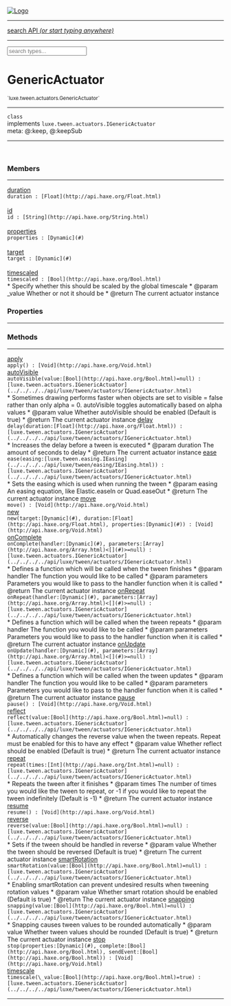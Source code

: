 
[![Logo](../../../../images/logo.png)](../../../../api/index.html)

<hr/>
<a href="#" id="search_bar" onclick="return;"><div> search API <em>(or start typing anywhere)</em> </div></a>
<hr/>

<script src="../../../../js/omnibar.js"> </script>
<link rel="stylesheet" type="text/css" href="../../../../css/omnibar.css" media="all">

<div id="omnibar"> <a href="#" onclick="return" id="omnibar_close"></a> <input id="omnibar_text" type="text" placeholder="search types..."></input></div>
<script  id="typelist" data-relpath="../../../../" data-types="Luxe,luxe.AppConfig,luxe.Audio,luxe.Camera,luxe.Circle,luxe.Color,luxe.ColorHSL,luxe.ColorHSV,luxe.Component,luxe.Core,luxe.Cursor,luxe.Debug,luxe.Draw,luxe.EmitHandler,luxe.Emitter,luxe.Entity,luxe.Events,luxe.Game,luxe.GamepadEvent,luxe.GamepadEventType,luxe.ID,luxe.Input,luxe.InputEvent,luxe.InputType,luxe.InteractState,luxe.Key,luxe.KeyEvent,luxe.Log,luxe.Matrix,luxe.Mesh,luxe.ModState,luxe.MouseButton,luxe.MouseEvent,luxe.NineSlice,luxe.Objects,luxe.Parcel,luxe.ParcelProgress,luxe.Particle,luxe.ParticleEmitter,luxe.ParticleEmitterInitData,luxe.ParticleSystem,luxe.Physics,luxe.PhysicsEngine,luxe.ProjectionType,luxe.Quaternion,luxe.Rectangle,luxe.Scan,luxe.Scene,luxe.Screen,luxe.Sound,luxe.Sprite,luxe.State,luxe.States,luxe.Text,luxe.TextAlign,luxe.TextEvent,luxe.TextEventType,luxe.Timer,luxe.TouchEvent,luxe.Transform,luxe.Vec,luxe.Vector,luxe.Visual,luxe._Core.CoreThreadRequest,luxe._Core.LoadShaderInfo,luxe._Core.LoadTextureInfo,luxe._Emitter.EmitNode,luxe._Events.EventConnection,luxe._Events.EventObject,luxe._NineSlice.Slice,luxe._Parcel.FontInfo,luxe._Parcel.ShaderInfo,luxe._Parcel.SoundInfo,luxe.collision.Collision,luxe.collision.CollisionData,luxe.collision.ShapeDrawer,luxe.collision.ShapeDrawerLuxe,luxe.collision.shapes.Circle,luxe.collision.shapes.Polygon,luxe.collision.shapes.Shape,luxe.components.Components,luxe.components.cameras.FlyCamera,luxe.components.render.MeshComponent,luxe.components.sprite.SpriteAnimation,luxe.components.sprite.SpriteAnimationData,luxe.components.sprite.SpriteAnimationEventData,luxe.components.sprite.SpriteAnimationFrame,luxe.components.sprite.SpriteAnimationFrameEvent,luxe.components.sprite.SpriteAnimationFrameSource,luxe.components.sprite.SpriteAnimationType,luxe.debug.BatcherDebugView,luxe.debug.DebugInspectorOptions,luxe.debug.DebugView,luxe.debug.Inspector,luxe.debug.ProfilerDebugView,luxe.debug.RenderStats,luxe.debug.StatsDebugView,luxe.debug.TraceDebugView,luxe.debug._ProfilerDebugView.ProfilerBar,luxe.debug._ProfilerDebugView.ProfilerValue,luxe.importers.obj.Data,luxe.importers.obj.Normal,luxe.importers.obj.Reader,luxe.importers.obj.UV,luxe.importers.obj.Vector,luxe.importers.obj.Vertex,luxe.importers.texturepacker.TexturePackerData,luxe.importers.texturepacker.TexturePackerFrame,luxe.importers.texturepacker.TexturePackerJSON,luxe.importers.texturepacker.TexturePackerJSONType,luxe.importers.texturepacker.TexturePackerMeta,luxe.importers.texturepacker.TexturePackerRect,luxe.importers.texturepacker.TexturePackerSize,luxe.importers.texturepacker.TexturePackerSpriteAnimation,luxe.macros.BuildVersion,luxe.macros.ComponentRules,luxe.macros.EntityRules,luxe.options.BatcherOptions,luxe.options.CameraOptions,luxe.options.CircleGeometryOptions,luxe.options.ColorOptions,luxe.options.ComponentOptions,luxe.options.DrawArcOptions,luxe.options.DrawBoxOptions,luxe.options.DrawCircleOptions,luxe.options.DrawLineOptions,luxe.options.DrawNgonOptions,luxe.options.DrawPlaneOptions,luxe.options.DrawRectangleOptions,luxe.options.DrawRingOptions,luxe.options.DrawTextureOptions,luxe.options.EntityOptions,luxe.options.FontOptions,luxe.options.GeometryOptions,luxe.options.LineGeometryOptions,luxe.options.LuxeCameraOptions,luxe.options.MeshOptions,luxe.options.NineSliceOptions,luxe.options.ParcelOptions,luxe.options.ParcelProgressOptions,luxe.options.ParticleEmitterOptions,luxe.options.ParticleOptions,luxe.options.PlaneGeometryOptions,luxe.options.QuadGeometryOptions,luxe.options.RectangleGeometryOptions,luxe.options.ResourceOptions,luxe.options.SpriteOptions,luxe.options.StateOptions,luxe.options.StatesOptions,luxe.options.TextureOptions,luxe.options.TileLayerOptions,luxe.options.TileOptions,luxe.options.TilemapOptions,luxe.options.TilemapVisualOptions,luxe.options.TilesetOptions,luxe.options.VisualOptions,luxe.options._DrawOptions.DrawOptions,luxe.resource.DataResource,luxe.resource.JSONResource,luxe.resource.Resource,luxe.resource.ResourceManager,luxe.resource.ResourceStats,luxe.resource.ResourceType,luxe.resource.SoundResource,luxe.resource.TextResource,luxe.structural.Bag,luxe.structural.BalancedBinarySearchTraverseMethod,luxe.structural.BalancedBinarySearchTree,luxe.structural.BalancedBinarySearchTreeNode,luxe.structural.BinarySearchTraverseMethod,luxe.structural.BinarySearchTree,luxe.structural.BinarySearchTreeNode,luxe.structural.Heap,luxe.structural.Pool,luxe.structural.Stack,luxe.structural.StackNode,luxe.structural._Bag.BagNode,luxe.tilemaps.Isometric,luxe.tilemaps.IsometricVisuals,luxe.tilemaps.Ortho,luxe.tilemaps.OrthoVisuals,luxe.tilemaps.Tile,luxe.tilemaps.TileArray,luxe.tilemaps.TileLayer,luxe.tilemaps.TileOffset,luxe.tilemaps.TiledMap,luxe.tilemaps.TiledMapOptions,luxe.tilemaps.Tilemap,luxe.tilemaps.TilemapOrientation,luxe.tilemaps.TilemapVisuals,luxe.tilemaps.TilemapVisualsLayerGeometry,luxe.tilemaps.Tileset,luxe.tilemaps.tiled.TiledLayer,luxe.tilemaps.tiled.TiledMapData,luxe.tilemaps.tiled.TiledObject,luxe.tilemaps.tiled.TiledObjectGroup,luxe.tilemaps.tiled.TiledObjectType,luxe.tilemaps.tiled.TiledPolyObject,luxe.tilemaps.tiled.TiledPropertyTile,luxe.tilemaps.tiled.TiledTile,luxe.tilemaps.tiled.TiledTileset,luxe.tween.Actuate,luxe.tween.BezierPath,luxe.tween.ComponentPath,luxe.tween.IComponentPath,luxe.tween.LinearPath,luxe.tween.MotionPath,luxe.tween.ObjectHash,luxe.tween.RotationPath,luxe.tween._Actuate.TweenTimer,luxe.tween.actuators.GenericActuator,luxe.tween.actuators.IGenericActuator,luxe.tween.actuators.MethodActuator,luxe.tween.actuators.MotionPathActuator,luxe.tween.actuators.PropertyDetails,luxe.tween.actuators.PropertyPathDetails,luxe.tween.actuators.SimpleActuator,luxe.tween.easing.Back,luxe.tween.easing.BackEaseIn,luxe.tween.easing.BackEaseInOut,luxe.tween.easing.BackEaseOut,luxe.tween.easing.Bounce,luxe.tween.easing.BounceEaseIn,luxe.tween.easing.BounceEaseInOut,luxe.tween.easing.BounceEaseOut,luxe.tween.easing.Cubic,luxe.tween.easing.CubicEaseIn,luxe.tween.easing.CubicEaseInOut,luxe.tween.easing.CubicEaseOut,luxe.tween.easing.Elastic,luxe.tween.easing.ElasticEaseIn,luxe.tween.easing.ElasticEaseInOut,luxe.tween.easing.ElasticEaseOut,luxe.tween.easing.Expo,luxe.tween.easing.ExpoEaseIn,luxe.tween.easing.ExpoEaseInOut,luxe.tween.easing.ExpoEaseOut,luxe.tween.easing.IEasing,luxe.tween.easing.Linear,luxe.tween.easing.LinearEaseNone,luxe.tween.easing.Quad,luxe.tween.easing.QuadEaseIn,luxe.tween.easing.QuadEaseInOut,luxe.tween.easing.QuadEaseOut,luxe.tween.easing.Quart,luxe.tween.easing.QuartEaseIn,luxe.tween.easing.QuartEaseInOut,luxe.tween.easing.QuartEaseOut,luxe.tween.easing.Quint,luxe.tween.easing.QuintEaseIn,luxe.tween.easing.QuintEaseInOut,luxe.tween.easing.QuintEaseOut,luxe.tween.easing.Sine,luxe.tween.easing.SineEaseIn,luxe.tween.easing.SineEaseInOut,luxe.tween.easing.SineEaseOut,luxe.utils.GeometryUtils,luxe.utils.JSON,luxe.utils.Maths,luxe.utils.UUID,luxe.utils.Utils,luxe.utils._UUID.Rule30,luxe.utils.json.JSONDecoder,luxe.utils.json.JSONEncoder,luxe.utils.json.JSONParseError,luxe.utils.json.JSONToken,luxe.utils.json.JSONTokenType,luxe.utils.json.JSONTokenizer,phoenix.BatchGroup,phoenix.BatchState,phoenix.Batcher,phoenix.BatcherKey,phoenix.BitmapFont,phoenix.BlendMode,phoenix.Camera,phoenix.Character,phoenix.Circle,phoenix.ClampType,phoenix.Color,phoenix.ColorHSL,phoenix.ColorHSV,phoenix.DualQuaternion,phoenix.FilterType,phoenix.KerningKey,phoenix.KeyValuePair,phoenix.Matrix,phoenix.MatrixTransform,phoenix.PageInfo,phoenix.PrimitiveType,phoenix.ProjectionType,phoenix.Quaternion,phoenix.Ray,phoenix.Rectangle,phoenix.RenderPass,phoenix.RenderPath,phoenix.RenderState,phoenix.RenderTexture,phoenix.Renderer,phoenix.RendererStats,phoenix.Shader,phoenix.Spatial,phoenix.TextAlign,phoenix.Texture,phoenix.Transform,phoenix.UniformValue,phoenix.UniformValueType,phoenix.Vec,phoenix.Vector,phoenix._Vector.Vec_Impl_,phoenix.geometry.ArcGeometry,phoenix.geometry.CircleGeometry,phoenix.geometry.ComplexGeometry,phoenix.geometry.ComplexQuad,phoenix.geometry.CompositeGeometry,phoenix.geometry.Geometry,phoenix.geometry.GeometryKey,phoenix.geometry.GeometryState,phoenix.geometry.LineGeometry,phoenix.geometry.PlaneGeometry,phoenix.geometry.QuadGeometry,phoenix.geometry.RectangleGeometry,phoenix.geometry.RingGeometry,phoenix.geometry.TextGeometry,phoenix.geometry.TextureCoord,phoenix.geometry.TextureCoordSet,phoenix.geometry.Vertex,phoenix.utils.Rendering"></script>


<h1>GenericActuator</h1>
<small>`luxe.tween.actuators.GenericActuator`</small>



<hr/>

`class`<br/>implements <code><span>luxe.tween.actuators.IGenericActuator</span></code><br/><span class="meta">
meta: @:keep, @:keepSub</span>

<hr/>


&nbsp;
&nbsp;




<h3>Members</h3> <hr/><span class="member apipage">
                <a name="duration"><a class="lift" href="#duration">duration</a></a><div class="clear"></div>
                <code class="signature apipage">duration : [Float](http://api.haxe.org/Float.html)</code><br/></span>
            <span class="small_desc_flat"></span><br/><span class="member apipage">
                <a name="id"><a class="lift" href="#id">id</a></a><div class="clear"></div>
                <code class="signature apipage">id : [String](http://api.haxe.org/String.html)</code><br/></span>
            <span class="small_desc_flat"></span><br/><span class="member apipage">
                <a name="properties"><a class="lift" href="#properties">properties</a></a><div class="clear"></div>
                <code class="signature apipage">properties : [Dynamic](#)</code><br/></span>
            <span class="small_desc_flat"></span><br/><span class="member apipage">
                <a name="target"><a class="lift" href="#target">target</a></a><div class="clear"></div>
                <code class="signature apipage">target : [Dynamic](#)</code><br/></span>
            <span class="small_desc_flat"></span><br/><span class="member apipage">
                <a name="timescaled"><a class="lift" href="#timescaled">timescaled</a></a><div class="clear"></div>
                <code class="signature apipage">timescaled : [Bool](http://api.haxe.org/Bool.html)</code><br/></span>
            <span class="small_desc_flat">* Specify whether this should be scaled by the global timescale
     * @param   _value      Whether or not it should be
     * @return      The current actuator instance</span><br/>

<h3>Properties</h3> <hr/>

<h3>Methods</h3> <hr/><span class="method apipage">
            <a name="apply"><a class="lift" href="#apply">apply</a></a><div class="clear"></div>
            <code class="signature apipage">apply() : [Void](http://api.haxe.org/Void.html)</code><br/><span class="small_desc_flat"></span>


</span>
<span class="method apipage">
            <a name="autoVisible"><a class="lift" href="#autoVisible">autoVisible</a></a><div class="clear"></div>
            <code class="signature apipage">autoVisible(value:[Bool](http://api.haxe.org/Bool.html)<span>=null</span>) : [luxe.tween.actuators.IGenericActuator](../../../../api/luxe/tween/actuators/IGenericActuator.html)</code><br/><span class="small_desc_flat">* Sometimes drawing performs faster when objects are set to visible = false rather than only alpha = 0. autoVisible toggles automatically based on alpha values
     * @param   value       Whether autoVisible should be enabled (Default is true)
     * @return      The current actuator instance</span>


</span>
<span class="method apipage">
            <a name="delay"><a class="lift" href="#delay">delay</a></a><div class="clear"></div>
            <code class="signature apipage">delay(duration:[Float](http://api.haxe.org/Float.html)<span></span>) : [luxe.tween.actuators.IGenericActuator](../../../../api/luxe/tween/actuators/IGenericActuator.html)</code><br/><span class="small_desc_flat">* Increases the delay before a tween is executed
     * @param   duration        The amount of seconds to delay
     * @return      The current actuator instance</span>


</span>
<span class="method apipage">
            <a name="ease"><a class="lift" href="#ease">ease</a></a><div class="clear"></div>
            <code class="signature apipage">ease(easing:[luxe.tween.easing.IEasing](../../../../api/luxe/tween/easing/IEasing.html)<span></span>) : [luxe.tween.actuators.IGenericActuator](../../../../api/luxe/tween/actuators/IGenericActuator.html)</code><br/><span class="small_desc_flat">* Sets the easing which is used when running the tween
     * @param   easing      An easing equation, like Elastic.easeIn or Quad.easeOut
     * @return      The current actuator instance</span>


</span>
<span class="method apipage">
            <a name="move"><a class="lift" href="#move">move</a></a><div class="clear"></div>
            <code class="signature apipage">move() : [Void](http://api.haxe.org/Void.html)</code><br/><span class="small_desc_flat"></span>


</span>
<span class="method apipage">
            <a name="new"><a class="lift" href="#new">new</a></a><div class="clear"></div>
            <code class="signature apipage">new(target:[Dynamic](#)<span></span>, duration:[Float](http://api.haxe.org/Float.html)<span></span>, properties:[Dynamic](#)<span></span>) : [Void](http://api.haxe.org/Void.html)</code><br/><span class="small_desc_flat"></span>


</span>
<span class="method apipage">
            <a name="onComplete"><a class="lift" href="#onComplete">onComplete</a></a><div class="clear"></div>
            <code class="signature apipage">onComplete(handler:[Dynamic](#)<span></span>, parameters:[Array](http://api.haxe.org/Array.html)&lt;[](#)&gt;<span>=null</span>) : [luxe.tween.actuators.IGenericActuator](../../../../api/luxe/tween/actuators/IGenericActuator.html)</code><br/><span class="small_desc_flat">* Defines a function which will be called when the tween finishes
     * @param   handler     The function you would like to be called
     * @param   parameters      Parameters you would like to pass to the handler function when it is called
     * @return      The current actuator instance</span>


</span>
<span class="method apipage">
            <a name="onRepeat"><a class="lift" href="#onRepeat">onRepeat</a></a><div class="clear"></div>
            <code class="signature apipage">onRepeat(handler:[Dynamic](#)<span></span>, parameters:[Array](http://api.haxe.org/Array.html)&lt;[](#)&gt;<span>=null</span>) : [luxe.tween.actuators.IGenericActuator](../../../../api/luxe/tween/actuators/IGenericActuator.html)</code><br/><span class="small_desc_flat">* Defines a function which will be called when the tween repeats
     * @param   handler     The function you would like to be called
     * @param   parameters      Parameters you would like to pass to the handler function when it is called
     * @return      The current actuator instance</span>


</span>
<span class="method apipage">
            <a name="onUpdate"><a class="lift" href="#onUpdate">onUpdate</a></a><div class="clear"></div>
            <code class="signature apipage">onUpdate(handler:[Dynamic](#)<span></span>, parameters:[Array](http://api.haxe.org/Array.html)&lt;[](#)&gt;<span>=null</span>) : [luxe.tween.actuators.IGenericActuator](../../../../api/luxe/tween/actuators/IGenericActuator.html)</code><br/><span class="small_desc_flat">* Defines a function which will be called when the tween updates
     * @param   handler     The function you would like to be called
     * @param   parameters      Parameters you would like to pass to the handler function when it is called
     * @return      The current actuator instance</span>


</span>
<span class="method apipage">
            <a name="pause"><a class="lift" href="#pause">pause</a></a><div class="clear"></div>
            <code class="signature apipage">pause() : [Void](http://api.haxe.org/Void.html)</code><br/><span class="small_desc_flat"></span>


</span>
<span class="method apipage">
            <a name="reflect"><a class="lift" href="#reflect">reflect</a></a><div class="clear"></div>
            <code class="signature apipage">reflect(value:[Bool](http://api.haxe.org/Bool.html)<span>=null</span>) : [luxe.tween.actuators.IGenericActuator](../../../../api/luxe/tween/actuators/IGenericActuator.html)</code><br/><span class="small_desc_flat">* Automatically changes the reverse value when the tween repeats. Repeat must be enabled for this to have any effect
     * @param   value       Whether reflect should be enabled (Default is true)
     * @return      The current actuator instance</span>


</span>
<span class="method apipage">
            <a name="repeat"><a class="lift" href="#repeat">repeat</a></a><div class="clear"></div>
            <code class="signature apipage">repeat(times:[Int](http://api.haxe.org/Int.html)<span>=null</span>) : [luxe.tween.actuators.IGenericActuator](../../../../api/luxe/tween/actuators/IGenericActuator.html)</code><br/><span class="small_desc_flat">* Repeats the tween after it finishes
     * @param   times       The number of times you would like the tween to repeat, or -1 if you would like to repeat the tween indefinitely (Default is -1)
     * @return      The current actuator instance</span>


</span>
<span class="method apipage">
            <a name="resume"><a class="lift" href="#resume">resume</a></a><div class="clear"></div>
            <code class="signature apipage">resume() : [Void](http://api.haxe.org/Void.html)</code><br/><span class="small_desc_flat"></span>


</span>
<span class="method apipage">
            <a name="reverse"><a class="lift" href="#reverse">reverse</a></a><div class="clear"></div>
            <code class="signature apipage">reverse(value:[Bool](http://api.haxe.org/Bool.html)<span>=null</span>) : [luxe.tween.actuators.IGenericActuator](../../../../api/luxe/tween/actuators/IGenericActuator.html)</code><br/><span class="small_desc_flat">* Sets if the tween should be handled in reverse
     * @param   value       Whether the tween should be reversed (Default is true)
     * @return      The current actuator instance</span>


</span>
<span class="method apipage">
            <a name="smartRotation"><a class="lift" href="#smartRotation">smartRotation</a></a><div class="clear"></div>
            <code class="signature apipage">smartRotation(value:[Bool](http://api.haxe.org/Bool.html)<span>=null</span>) : [luxe.tween.actuators.IGenericActuator](../../../../api/luxe/tween/actuators/IGenericActuator.html)</code><br/><span class="small_desc_flat">* Enabling smartRotation can prevent undesired results when tweening rotation values
     * @param   value       Whether smart rotation should be enabled (Default is true)
     * @return      The current actuator instance</span>


</span>
<span class="method apipage">
            <a name="snapping"><a class="lift" href="#snapping">snapping</a></a><div class="clear"></div>
            <code class="signature apipage">snapping(value:[Bool](http://api.haxe.org/Bool.html)<span>=null</span>) : [luxe.tween.actuators.IGenericActuator](../../../../api/luxe/tween/actuators/IGenericActuator.html)</code><br/><span class="small_desc_flat">* Snapping causes tween values to be rounded automatically
     * @param   value       Whether tween values should be rounded (Default is true)
     * @return      The current actuator instance</span>


</span>
<span class="method apipage">
            <a name="stop"><a class="lift" href="#stop">stop</a></a><div class="clear"></div>
            <code class="signature apipage">stop(properties:[Dynamic](#)<span></span>, complete:[Bool](http://api.haxe.org/Bool.html)<span></span>, sendEvent:[Bool](http://api.haxe.org/Bool.html)<span></span>) : [Void](http://api.haxe.org/Void.html)</code><br/><span class="small_desc_flat"></span>


</span>
<span class="method apipage">
            <a name="timescale"><a class="lift" href="#timescale">timescale</a></a><div class="clear"></div>
            <code class="signature apipage">timescale(\_value:[Bool](http://api.haxe.org/Bool.html)<span>=true</span>) : [luxe.tween.actuators.IGenericActuator](../../../../api/luxe/tween/actuators/IGenericActuator.html)</code><br/><span class="small_desc_flat"></span>


</span>



<hr/>

&nbsp;
&nbsp;
&nbsp;
&nbsp;